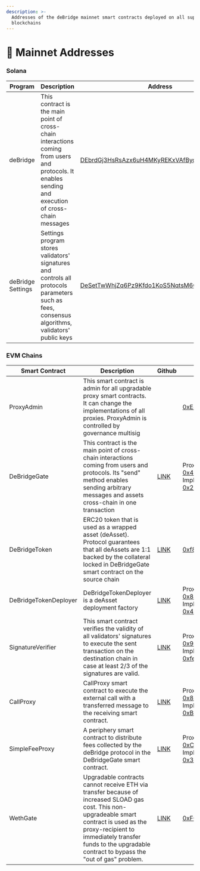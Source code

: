 ```yaml
---
description: >-
  Addresses of the deBridge mainnet smart contracts deployed on all supported
  blockchains
---
```


# 📑 Mainnet Addresses

### Solana

| Program           | Description                                                                                                                                           | Address                                                                                                                 |
| ----------------- | ----------------------------------------------------------------------------------------------------------------------------------------------------- | ----------------------------------------------------------------------------------------------------------------------- |
| deBridge          | This contract is the main point of cross-chain interactions coming from users and protocols. It enables sending and execution of cross-chain messages | [DEbrdGj3HsRsAzx6uH4MKyREKxVAfBydijLUF3ygsFfh](https://solscan.io/account/DEbrdGj3HsRsAzx6uH4MKyREKxVAfBydijLUF3ygsFfh) |
| deBridge Settings | Settings program stores validators' signatures and controls all protocols parameters such as fees, consensus algorithms, validators' public keys      | [DeSetTwWhjZq6Pz9Kfdo1KoS5NqtsM6G8ERbX4SSCSft](https://solscan.io/account/DeSetTwWhjZq6Pz9Kfdo1KoS5NqtsM6G8ERbX4SSCSft) |



### EVM Chains

<table><thead><tr><th width="260">Smart Contract</th><th width="249.33333333333331">Description</th><th>Github</th><th>Ethereum</th><th>BNB Chain</th><th width="200">Heco</th><th>Polygon</th><th width="200">Arbitrum</th><th>Avalanche</th><th>Fantom</th><th>Linea</th><th>Base</th><th>Optimism</th></tr></thead><tbody><tr><td>ProxyAdmin</td><td>This smart contract is admin for all upgradable proxy smart contracts. It can change the implementations of all proxies. ProxyAdmin is controlled by governance multisig</td><td></td><td><a href="https://etherscan.io/address/0xE4427af3555CD9303D728C491364FAdFDD7494Fe#code">0xE4427af3555CD9303D728C491364FAdFDD7494Fe</a></td><td><a href="https://bscscan.com/address/0xE4427af3555CD9303D728C491364FAdFDD7494Fe#code">0xE4427af3555CD9303D728C491364FAdFDD7494Fe</a></td><td><a href="https://hecoinfo.com/address/0xE4427af3555CD9303D728C491364FAdFDD7494Fe#code">0xE4427af3555CD9303D728C491364FAdFDD7494Fe</a></td><td><a href="https://polygonscan.com/address/0xE4427af3555CD9303D728C491364FAdFDD7494Fe#code">0xE4427af3555CD9303D728C491364FAdFDD7494Fe</a></td><td><a href="https://arbiscan.io/address/0xE4427af3555CD9303D728C491364FAdFDD7494Fe#code">0xE4427af3555CD9303D728C491364FAdFDD7494Fe</a></td><td><a href="https://snowtrace.io/address/0xE4427af3555CD9303D728C491364FAdFDD7494Fe#code">0xE4427af3555CD9303D728C491364FAdFDD7494Fe</a></td><td><a href="https://ftmscan.com/address/0xe4427af3555cd9303d728c491364fadfdd7494fe">0xE4427af3555CD9303D728C491364FAdFDD7494Fe</a></td><td><a href="https://lineascan.build/address/0xe4427af3555cd9303d728c491364fadfdd7494fe">0xE4427af3555CD9303D728C491364FAdFDD7494Fe</a></td><td><a href="https://basescan.org/address/0x4e446b6Cf4d127827c83Ca0c848Db0B43841c391">0x4e446b6Cf4d127827c83Ca0c848Db0B43841c391</a></td><td><a href="https://optimistic.etherscan.io/address/0xE4427af3555CD9303D728C491364FAdFDD7494Fe">0xE4427af3555CD9303D728C491364FAdFDD7494Fe</a></td></tr><tr><td>DeBridgeGate </td><td>This contract is the main point of cross-chain interactions coming from users and protocols. Its "send" method enables sending arbitrary messages and assets cross-chain in one transaction</td><td><a href="https://github.com/debridge-finance/debridge-contracts-v1/blob/main/contracts/transfers/DeBridgeGate.sol">LINK</a></td><td>Proxy: <a href="https://etherscan.io/address/0x43dE2d77BF8027e25dBD179B491e8d64f38398aA#code">0x43dE2d77BF8027e25dBD179B491e8d64f38398aA</a><br>Implementation: <a href="https://etherscan.io/address/0x24455aa55ded7728783c9474be8ea2f5c935f8eb#code">0x24455aa55ded7728783c9474be8ea2f5c935f8eb</a></td><td>Proxy: <a href="https://bscscan.com/address/0x43dE2d77BF8027e25dBD179B491e8d64f38398aA#code">0x43dE2d77BF8027e25dBD179B491e8d64f38398aA</a><br>Implementation: <a href="https://bscscan.com/address/0x24455aa55ded7728783c9474be8ea2f5c935f8eb#code">0x24455aa55ded7728783c9474be8ea2f5c935f8eb</a></td><td>Proxy: <a href="https://hecoinfo.com/address/0x43dE2d77BF8027e25dBD179B491e8d64f38398aA#code">0x43dE2d77BF8027e25dBD179B491e8d64f38398aA</a> Implementation: <a href="https://hecoinfo.com/address/0x24455aa55ded7728783c9474be8ea2f5c935f8eb#code">0x24455aa55ded7728783c9474be8ea2f5c935f8eb</a></td><td>Proxy: <a href="https://polygonscan.com/address/0x43dE2d77BF8027e25dBD179B491e8d64f38398aA#code">0x43dE2d77BF8027e25dBD179B491e8d64f38398aA</a> Implementation: <a href="https://polygonscan.com/address/0xcc7571c12b6f4647c4b8c851b62721f6a373c695#code">0xcc7571c12b6f4647c4b8c851b62721f6a373c695</a></td><td>Proxy: <a href="https://arbiscan.io/address/0x43dE2d77BF8027e25dBD179B491e8d64f38398aA#code">0x43dE2d77BF8027e25dBD179B491e8d64f38398aA</a> Implementation: <a href="https://arbiscan.io/address/0x24455aa55ded7728783c9474be8ea2f5c935f8eb#code">0x24455aa55ded7728783c9474be8ea2f5c935f8eb</a></td><td>Proxy: <a href="https://snowtrace.io/address/0x43dE2d77BF8027e25dBD179B491e8d64f38398aA#code">0x43dE2d77BF8027e25dBD179B491e8d64f38398aA</a> Implementation: <a href="https://snowtrace.io/address/0xb1a20d1c885fd775df97396397d6f8f07abdd20d#code">0xb1a20d1c885fd775df97396397d6f8f07abdd20d</a></td><td>Proxy: <a href="https://ftmscan.com/address/0x43de2d77bf8027e25dbd179b491e8d64f38398aa">0x43dE2d77BF8027e25dBD179B491e8d64f38398aA </a>Implementation: <a href="https://ftmscan.com/address/0xb1a20d1c885fd775df97396397d6f8f07abdd20d">0xb1a20d1c885fd775df97396397d6f8f07abdd20d</a></td><td>Proxy:<br><a href="https://lineascan.build/address/0x43dE2d77BF8027e25dBD179B491e8d64f38398aA">0x43dE2d77BF8027e25dBD179B491e8d64f38398aA</a><br>Implementation:<br><a href="https://lineascan.build/address/0xB1A20D1c885fd775df97396397d6f8F07Abdd20D">0xB1A20D1c885fd775df97396397d6f8F07Abdd20D</a></td><td>Proxy:<br><a href="https://basescan.org/address/0xc1656B63D9EEBa6d114f6bE19565177893e5bCBF">0xc1656B63D9EEBa6d114f6bE19565177893e5bCBF</a><br>Implementation:<br><a href="https://basescan.org/address/0xE4427af3555CD9303D728C491364FAdFDD7494Fe">0xE4427af3555CD9303D728C491364FAdFDD7494Fe</a></td><td>Proxy:<br><a href="https://optimistic.etherscan.io/address/0x43dE2d77BF8027e25dBD179B491e8d64f38398aA">0x43dE2d77BF8027e25dBD179B491e8d64f38398aA</a><br>Implementation:<br><a href="https://optimistic.etherscan.io/address/0xB1A20D1c885fd775df97396397d6f8F07Abdd20D">0xB1A20D1c885fd775df97396397d6f8F07Abdd20D</a></td></tr><tr><td> DeBridgeToken</td><td>ERC20 token that is used as a wrapped asset (deAsset). Protocol guarantees that all deAssets are 1:1 backed by the collateral locked in DeBridgeGate smart contract on the source chain</td><td><a href="https://github.com/debridge-finance/debridge-contracts-v1/blob/main/contracts/periphery/DeBridgeToken.sol">LINK</a></td><td><a href="https://etherscan.io/address/0xf8A2902c0a5f817F5e22C82f453538d3f0734C2b#code">0xf8A2902c0a5f817F5e22C82f453538d3f0734C2b</a></td><td><a href="https://bscscan.com/address/0xf8A2902c0a5f817F5e22C82f453538d3f0734C2b#code">0xf8A2902c0a5f817F5e22C82f453538d3f0734C2b</a></td><td><a href="https://hecoinfo.com/address/0xf8A2902c0a5f817F5e22C82f453538d3f0734C2b#code">0xf8A2902c0a5f817F5e22C82f453538d3f0734C2b</a></td><td><a href="https://polygonscan.com/address/0xf8A2902c0a5f817F5e22C82f453538d3f0734C2b#code">0xf8A2902c0a5f817F5e22C82f453538d3f0734C2b</a></td><td><a href="https://arbiscan.io/address/0xf8A2902c0a5f817F5e22C82f453538d3f0734C2b#code">0xf8A2902c0a5f817F5e22C82f453538d3f0734C2b</a></td><td><a href="https://snowtrace.io/address/0xc1656B63D9EEBa6d114f6bE19565177893e5bCBF#code">0xc1656B63D9EEBa6d114f6bE19565177893e5bCBF</a></td><td><a href="https://ftmscan.com/address/0xc1656B63D9EEBa6d114f6bE19565177893e5bCBF#code">0xc1656B63D9EEBa6d114f6bE19565177893e5bCBF</a></td><td><a href="https://lineascan.build/address/0x55C93b20Dd2F790AC429D6341a022A781791654A">0x55C93b20Dd2F790AC429D6341a022A781791654A</a></td><td><a href="https://basescan.org/address/0x0e4AdD4DC86Ae1Aa0FA43Bd7e6a9fB8Be2d5504d">0x0e4AdD4DC86Ae1Aa0FA43Bd7e6a9fB8Be2d5504d</a></td><td><a href="https://optimistic.etherscan.io/address/0xc1656B63D9EEBa6d114f6bE19565177893e5bCBF">0xc1656B63D9EEBa6d114f6bE19565177893e5bCBF</a></td></tr><tr><td>DeBridgeTokenDeployer</td><td>DeBridgeTokenDeployer is a deAsset deployment factory</td><td><a href="https://github.com/debridge-finance/debridge-contracts-v1/blob/main/contracts/transfers/DeBridgeTokenDeployer.sol">LINK</a></td><td>Proxy: <a href="https://etherscan.io/address/0x8244d6Ffe0695B30b2bAD424683Ee3bc534Ea464#code">0x8244d6Ffe0695B30b2bAD424683Ee3bc534Ea464</a><br>Implementation:<br><a href="https://etherscan.io/address/0x4c7CA8fcFFE77281A8B81D4580CFf8257d785491#code">0x4c7CA8fcFFE77281A8B81D4580CFf8257d785491</a></td><td>Proxy: <a href="https://bscscan.com/address/0x8244d6Ffe0695B30b2bAD424683Ee3bc534Ea464#code">0x8244d6Ffe0695B30b2bAD424683Ee3bc534Ea464</a><br>Implementation:<br><a href="https://bscscan.com/address/0x4c7CA8fcFFE77281A8B81D4580CFf8257d785491">0x4c7CA8fcFFE77281A8B81D4580CFf8257d785491</a><br></td><td>Proxy: <a href="https://hecoinfo.com/address/0x8244d6Ffe0695B30b2bAD424683Ee3bc534Ea464#code">0x8244d6Ffe0695B30b2bAD424683Ee3bc534Ea464</a><br>Implementation:<br><a href="https://hecoinfo.com/address/0x4c7CA8fcFFE77281A8B81D4580CFf8257d785491">0x4c7CA8fcFFE77281A8B81D4580CFf8257d785491</a></td><td>Proxy: <a href="https://polygonscan.com/address/0x8244d6Ffe0695B30b2bAD424683Ee3bc534Ea464#code">0x8244d6Ffe0695B30b2bAD424683Ee3bc534Ea464</a><br>Implementation:<br><a href="https://polygonscan.com/address/0x4c7CA8fcFFE77281A8B81D4580CFf8257d785491">0x4c7CA8fcFFE77281A8B81D4580CFf8257d785491</a></td><td>Proxy: <a href="https://arbiscan.io/address/0x8244d6Ffe0695B30b2bAD424683Ee3bc534Ea464#code">0x8244d6Ffe0695B30b2bAD424683Ee3bc534Ea464</a><br>Implementation:<br><a href="https://arbiscan.io/address/0x4c7CA8fcFFE77281A8B81D4580CFf8257d785491">0x4c7CA8fcFFE77281A8B81D4580CFf8257d785491</a></td><td>Proxy: <a href="https://snowtrace.io/address/0x8244d6Ffe0695B30b2bAD424683Ee3bc534Ea464">0x8244d6Ffe0695B30b2bAD424683Ee3bc534Ea464</a><br>Implementation:<br><a href="https://snowtrace.io/address/0x4c7CA8fcFFE77281A8B81D4580CFf8257d785491">0x4c7CA8fcFFE77281A8B81D4580CFf8257d785491</a></td><td>Proxy: <a href="https://ftmscan.com/address/0x8244d6Ffe0695B30b2bAD424683Ee3bc534Ea464">0x8244d6Ffe0695B30b2bAD424683Ee3bc534Ea464</a><br>Implementation:<br><a href="https://ftmscan.com/address/0x4c7CA8fcFFE77281A8B81D4580CFf8257d785491">0x4c7CA8fcFFE77281A8B81D4580CFf8257d785491</a></td><td>Proxy:<br><a href="https://lineascan.build/address/0x8244d6Ffe0695B30b2bAD424683Ee3bc534Ea464">0x8244d6Ffe0695B30b2bAD424683Ee3bc534Ea464</a><br>Implementation:<br><a href="https://lineascan.build/address/0x4c7CA8fcFFE77281A8B81D4580CFf8257d785491">0x4c7CA8fcFFE77281A8B81D4580CFf8257d785491</a></td><td>Proxy:<br><a href="https://basescan.org/address/0x8244d6Ffe0695B30b2bAD424683Ee3bc534Ea464">0x8244d6Ffe0695B30b2bAD424683Ee3bc534Ea464</a><br>Implementation:<br><a href="https://basescan.org/address/0x4c7CA8fcFFE77281A8B81D4580CFf8257d785491">0x4c7CA8fcFFE77281A8B81D4580CFf8257d785491</a></td><td>Proxy:<br><a href="https://optimistic.etherscan.io/address/0x8244d6Ffe0695B30b2bAD424683Ee3bc534Ea464">0x8244d6Ffe0695B30b2bAD424683Ee3bc534Ea464</a><br>Implementation:<br><a href="https://optimistic.etherscan.io/address/0x4c7CA8fcFFE77281A8B81D4580CFf8257d785491">0x4c7CA8fcFFE77281A8B81D4580CFf8257d785491</a></td></tr><tr><td>SignatureVerifier</td><td>This smart contract verifies the validity of all validators' signatures to execute the sent transaction on the destination chain in case at least 2/3 of the signatures are valid.</td><td><a href="https://github.com/debridge-finance/debridge-contracts-v1/blob/main/contracts/transfers/SignatureVerifier.sol">LINK</a></td><td>Proxy: <a href="https://etherscan.io/address/0x949b3B3c098348b879C9e4F15cecc8046d9C8A8c#code">0x949b3B3c098348b879C9e4F15cecc8046d9C8A8c</a><br>Implementation: <a href="https://etherscan.io/address/0xfe7de3c1e1bd252c67667b56347cabfc6df08df4#code">0xfe7de3c1e1bd252c67667b56347cabfc6df08df4</a></td><td>Proxy: <a href="https://bscscan.com/address/0x949b3B3c098348b879C9e4F15cecc8046d9C8A8c#code">0x949b3B3c098348b879C9e4F15cecc8046d9C8A8c</a> Implementation: <a href="https://bscscan.com/address/0xfe7de3c1e1bd252c67667b56347cabfc6df08df4#code">0xfe7de3c1e1bd252c67667b56347cabfc6df08df4</a></td><td>Proxy: <a href="https://hecoinfo.com/address/0x949b3B3c098348b879C9e4F15cecc8046d9C8A8c#code">0x949b3B3c098348b879C9e4F15cecc8046d9C8A8c</a> Implementation: <a href="https://hecoinfo.com/address/0xfe7de3c1e1bd252c67667b56347cabfc6df08df4#code">0xfe7de3c1e1bd252c67667b56347cabfc6df08df4</a></td><td>Proxy: <a href="https://polygonscan.com/address/0x949b3B3c098348b879C9e4F15cecc8046d9C8A8c#code">0x949b3B3c098348b879C9e4F15cecc8046d9C8A8c</a> Implementation: <a href="https://polygonscan.com/address/0xfe7de3c1e1bd252c67667b56347cabfc6df08df4#code">0xfe7de3c1e1bd252c67667b56347cabfc6df08df4</a></td><td>Proxy: <a href="https://arbiscan.io/address/0x949b3B3c098348b879C9e4F15cecc8046d9C8A8c#code">0x949b3B3c098348b879C9e4F15cecc8046d9C8A8c</a> Implementation: <a href="https://arbiscan.io/address/0xfe7de3c1e1bd252c67667b56347cabfc6df08df4#code">0xfe7de3c1e1bd252c67667b56347cabfc6df08df4</a></td><td>Proxy: <a href="https://snowtrace.io/address/0x949b3B3c098348b879C9e4F15cecc8046d9C8A8c">0x949b3B3c098348b879C9e4F15cecc8046d9C8A8c</a> Implementation: <a href="https://snowtrace.io/address/0x2a3e72ed893b5958690e16c3bbe1bd92137b6250#code">0x2a3e72ed893b5958690e16c3bbe1bd92137b6250</a></td><td>Proxy: <a href="https://ftmscan.com/address/0x949b3B3c098348b879C9e4F15cecc8046d9C8A8c">0x949b3B3c098348b879C9e4F15cecc8046d9C8A8c </a>Implementation: <a href="https://ftmscan.com/address/0x2a3e72eD893b5958690e16c3BBe1BD92137b6250#code">0x2a3e72eD893b5958690e16c3BBe1BD92137b6250</a></td><td>Proxy:<br><a href="https://lineascan.build/address/0x949b3B3c098348b879C9e4F15cecc8046d9C8A8c">0x949b3B3c098348b879C9e4F15cecc8046d9C8A8c</a><br>Implementation:<br><a href="https://lineascan.build/address/0x2a3e72eD893b5958690e16c3BBe1BD92137b6250">0x2a3e72eD893b5958690e16c3BBe1BD92137b6250</a></td><td>Proxy:<br><a href="https://basescan.org/address/0x949b3B3c098348b879C9e4F15cecc8046d9C8A8c">0x949b3B3c098348b879C9e4F15cecc8046d9C8A8c</a><br>Implementation:<br><a href="https://basescan.org/address/0x2a3e72eD893b5958690e16c3BBe1BD92137b6250">0x2a3e72eD893b5958690e16c3BBe1BD92137b6250</a></td><td>Proxy:<br><a href="https://optimistic.etherscan.io/address/0x949b3B3c098348b879C9e4F15cecc8046d9C8A8c">0x949b3B3c098348b879C9e4F15cecc8046d9C8A8c</a><br>Implementation:<br><a href="https://optimistic.etherscan.io/address/0x2a3e72ed893b5958690e16c3bbe1bd92137b6250">0x2a3e72ed893b5958690e16c3bbe1bd92137b6250</a></td></tr><tr><td>CallProxy</td><td>CallProxy smart contract to execute the external call with a transferred message to the receiving smart contract.</td><td><a href="https://github.com/debridge-finance/debridge-contracts-v1/blob/main/contracts/periphery/CallProxy.sol">LINK</a></td><td>Proxy: <a href="https://etherscan.io/address/0x8a0C79F5532f3b2a16AD1E4282A5DAF81928a824#code">0x8a0C79F5532f3b2a16AD1E4282A5DAF81928a824</a><br>Implementation: <br><a href="https://etherscan.io/address/0xBd3d657AE87671eC6f8D6272A9f431a7c4a9B6f8">0xBd3d657AE87671eC6f8D6272A9f431a7c4a9B6f8</a></td><td>Proxy: <a href="https://bscscan.com/address/0x8a0C79F5532f3b2a16AD1E4282A5DAF81928a824#code">0x8a0C79F5532f3b2a16AD1E4282A5DAF81928a824</a> Implementation: <a href="https://bscscan.com/address/0xBd3d657AE87671eC6f8D6272A9f431a7c4a9B6f8">0xBd3d657AE87671eC6f8D6272A9f431a7c4a9B6f8</a></td><td>Proxy: <a href="https://hecoinfo.com/address/0x8a0C79F5532f3b2a16AD1E4282A5DAF81928a824#code">0x8a0C79F5532f3b2a16AD1E4282A5DAF81928a824</a> Implementation: <a href="https://hecoinfo.com/address/0xBd3d657AE87671eC6f8D6272A9f431a7c4a9B6f8">0xBd3d657AE87671eC6f8D6272A9f431a7c4a9B6f8</a></td><td>Proxy: <a href="https://polygonscan.com/address/0x8a0C79F5532f3b2a16AD1E4282A5DAF81928a824#code">0x8a0C79F5532f3b2a16AD1E4282A5DAF81928a824</a> Implementation: <a href="https://polygonscan.com/address/0xBd3d657AE87671eC6f8D6272A9f431a7c4a9B6f8">0xBd3d657AE87671eC6f8D6272A9f431a7c4a9B6f8</a></td><td>Proxy: <a href="https://arbiscan.io/address/0x8a0C79F5532f3b2a16AD1E4282A5DAF81928a824#code">0x8a0C79F5532f3b2a16AD1E4282A5DAF81928a824</a> Implementation: <a href="https://arbiscan.io/address/0xBd3d657AE87671eC6f8D6272A9f431a7c4a9B6f8">0xBd3d657AE87671eC6f8D6272A9f431a7c4a9B6f8</a></td><td>Proxy: <a href="https://snowtrace.io/address/0x8a0C79F5532f3b2a16AD1E4282A5DAF81928a824#code">0x8a0C79F5532f3b2a16AD1E4282A5DAF81928a824</a> Implementation: <br><a href="https://snowtrace.io/address/0xD34c2302F497b8A7fe2d07865f31dBE04d5044d6">0xD34c2302F497b8A7fe2d07865f31dBE04d5044d6</a></td><td>Proxy: <a href="https://ftmscan.com/address/0x8a0C79F5532f3b2a16AD1E4282A5DAF81928a824">0x8a0C79F5532f3b2a16AD1E4282A5DAF81928a824 </a>Implementation: <br><a href="https://ftmscan.com/address/0x55C93b20Dd2F790AC429D6341a022A781791654A">0x55C93b20Dd2F790AC429D6341a022A781791654A</a></td><td>Proxy:<br><a href="https://lineascan.build/address/0x8a0C79F5532f3b2a16AD1E4282A5DAF81928a824">0x8a0C79F5532f3b2a16AD1E4282A5DAF81928a824</a><br>Implementation:<br><a href="https://lineascan.build/address/0x4e446b6Cf4d127827c83Ca0c848Db0B43841c391">0x4e446b6Cf4d127827c83Ca0c848Db0B43841c391</a></td><td>Proxy:<br><a href="https://basescan.org/address/0x8a0C79F5532f3b2a16AD1E4282A5DAF81928a824">0x8a0C79F5532f3b2a16AD1E4282A5DAF81928a824</a><br>Implementation:<br><a href="https://basescan.org/address/0x4e446b6Cf4d127827c83Ca0c848Db0B43841c391">0x4e446b6Cf4d127827c83Ca0c848Db0B43841c391</a></td><td>Proxy:<br><a href="https://optimistic.etherscan.io/address/0x8a0C79F5532f3b2a16AD1E4282A5DAF81928a824">0x8a0C79F5532f3b2a16AD1E4282A5DAF81928a824</a><br>Implementation:<br><a href="https://optimistic.etherscan.io/address/0x4e446b6Cf4d127827c83Ca0c848Db0B43841c391">0x4e446b6Cf4d127827c83Ca0c848Db0B43841c391</a></td></tr><tr><td>SimpleFeeProxy</td><td>A periphery smart contract to distribute fees collected by the deBridge protocol in the DeBridgeGate smart contract.</td><td><a href="https://github.com/debridge-finance/debridge-contracts-v1/blob/main/contracts/periphery/SimpleFeeProxy.sol">LINK</a></td><td>Proxy: <a href="https://etherscan.io/address/0xC2bAC0DB5B18B0c3225581Ba14BD0B448c623636#code">0xC2bAC0DB5B18B0c3225581Ba14BD0B448c623636</a><br>Implementation: <a href="https://etherscan.io/address/0x37a52ddb753c924f8c914de65ef00b5210caa83c#code">0x37a52ddb753c924f8c914de65ef00b5210caa83c</a></td><td>Proxy: <a href="https://bscscan.com/address/0xC2bAC0DB5B18B0c3225581Ba14BD0B448c623636#code">0xC2bAC0DB5B18B0c3225581Ba14BD0B448c623636</a> Implementation: <a href="https://bscscan.com/address/0x37a52ddb753c924f8c914de65ef00b5210caa83c#code">0x37a52ddb753c924f8c914de65ef00b5210caa83c</a></td><td>Proxy: <a href="https://hecoinfo.com/address/0xC2bAC0DB5B18B0c3225581Ba14BD0B448c623636#code">0xC2bAC0DB5B18B0c3225581Ba14BD0B448c623636</a> Implementation: <a href="https://hecoinfo.com/address/0x37a52ddb753c924f8c914de65ef00b5210caa83c#code">0x37a52ddb753c924f8c914de65ef00b5210caa83c</a></td><td>Proxy: <a href="https://polygonscan.com/address/0xC2bAC0DB5B18B0c3225581Ba14BD0B448c623636#code">0xC2bAC0DB5B18B0c3225581Ba14BD0B448c623636</a> Implementation: <a href="https://polygonscan.com/address/0x37a52ddb753c924f8c914de65ef00b5210caa83c#code">0x37a52ddb753c924f8c914de65ef00b5210caa83c</a></td><td>Proxy: <a href="https://arbiscan.io/address/0xC2bAC0DB5B18B0c3225581Ba14BD0B448c623636#code">0xC2bAC0DB5B18B0c3225581Ba14BD0B448c623636</a> Implementation: <a href="https://arbiscan.io/address/0x37a52ddb753c924f8c914de65ef00b5210caa83c#code">0x37a52ddb753c924f8c914de65ef00b5210caa83c</a></td><td>Proxy: <a href="https://snowtrace.io/address/0xC2bAC0DB5B18B0c3225581Ba14BD0B448c623636#code">0xC2bAC0DB5B18B0c3225581Ba14BD0B448c623636</a> Implementation: <a href="https://snowtrace.io/address/0x27406ebf0b76923d93b4c6c6224bcab7fff11f87#code">0x27406ebf0b76923d93b4c6c6224bcab7fff11f87</a></td><td>Proxy: <a href="https://ftmscan.com/address/0xc2bac0db5b18b0c3225581ba14bd0b448c623636">0xC2bAC0DB5B18B0c3225581Ba14BD0B448c623636 </a>Implementation: <a href="https://ftmscan.com/address/0x27406EbF0b76923d93b4C6c6224bCaB7fFf11f87#code">0x27406EbF0b76923d93b4C6c6224bCaB7fFf11f87</a></td><td>Proxy:<br><a href="https://lineascan.build/address/0xC2bAC0DB5B18B0c3225581Ba14BD0B448c623636">0xC2bAC0DB5B18B0c3225581Ba14BD0B448c623636</a><br>Implementation:<br><a href="https://lineascan.build/address/0x27406EbF0b76923d93b4C6c6224bCaB7fFf11f87">0x27406EbF0b76923d93b4C6c6224bCaB7fFf11f87</a></td><td>Proxy:<br><a href="https://basescan.org/address/0xC2bAC0DB5B18B0c3225581Ba14BD0B448c623636">0xC2bAC0DB5B18B0c3225581Ba14BD0B448c623636</a><br>Implementation:<br><a href="https://basescan.org/address/0x27406EbF0b76923d93b4C6c6224bCaB7fFf11f87">0x27406EbF0b76923d93b4C6c6224bCaB7fFf11f87</a></td><td>Proxy:<br><a href="https://optimistic.etherscan.io/address/0xC2bAC0DB5B18B0c3225581Ba14BD0B448c623636">0xC2bAC0DB5B18B0c3225581Ba14BD0B448c623636</a><br>Implementation:<br><a href="https://optimistic.etherscan.io/address/0x27406EbF0b76923d93b4C6c6224bCaB7fFf11f87">0x27406EbF0b76923d93b4C6c6224bCaB7fFf11f87</a></td></tr><tr><td>WethGate</td><td>Upgradable contracts cannot receive ETH via transfer because of increased SLOAD gas cost. This non-upgradeable smart contract is used as the proxy-recipient to immediately transfer funds to the upgradable contract to bypass the "out of gas" problem.</td><td><a href="https://github.com/debridge-finance/debridge-contracts-v1/blob/main/contracts/transfers/WethGate.sol">LINK</a></td><td><a href="https://etherscan.io/address/0xFCf83648b8cDeF62e5d03319a6f1FCE16e4D6A59#code">0xFCf83648b8cDeF62e5d03319a6f1FCE16e4D6A59</a></td><td><a href="https://bscscan.com/address/0xFCf83648b8cDeF62e5d03319a6f1FCE16e4D6A59#code">0xFCf83648b8cDeF62e5d03319a6f1FCE16e4D6A59</a></td><td><a href="https://hecoinfo.com/address/0xFCf83648b8cDeF62e5d03319a6f1FCE16e4D6A59#code">0xFCf83648b8cDeF62e5d03319a6f1FCE16e4D6A59</a></td><td><a href="https://polygonscan.com/address/0xFCf83648b8cDeF62e5d03319a6f1FCE16e4D6A59#code">0xFCf83648b8cDeF62e5d03319a6f1FCE16e4D6A59</a></td><td>—</td><td><a href="https://snowtrace.io/address/0xFCf83648b8cDeF62e5d03319a6f1FCE16e4D6A59#code">0xFCf83648b8cDeF62e5d03319a6f1FCE16e4D6A59</a></td><td><a href="https://ftmscan.com/address/0xFCf83648b8cDeF62e5d03319a6f1FCE16e4D6A59#code">0xFCf83648b8cDeF62e5d03319a6f1FCE16e4D6A59</a></td><td>—</td><td>—</td><td>—</td></tr></tbody></table>

